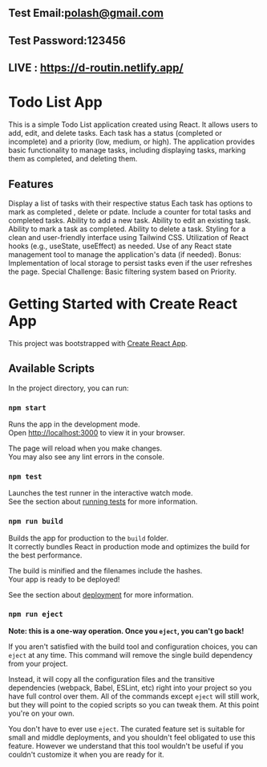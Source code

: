 ## Test Email:polash@gmail.com

## Test Password:123456

## LIVE : https://d-routin.netlify.app/

# Todo List App

This is a simple Todo List application created using React. It allows users to add, edit, and delete tasks. Each task has a status (completed or incomplete) and a priority (low, medium, or high). The application provides basic functionality to manage tasks, including displaying tasks, marking them as completed, and deleting them.

## Features

Display a list of tasks with their respective status
Each task has options to mark as completed , delete or pdate.
Include a counter for total tasks and completed tasks.
Ability to add a new task.
Ability to edit an existing task.
Ability to mark a task as completed.
Ability to delete a task.
Styling for a clean and user-friendly interface using Tailwind CSS.
Utilization of React hooks (e.g., useState, useEffect) as needed.
Use of any React state management tool to manage the application's data (if needed).
Bonus: Implementation of local storage to persist tasks even if the user refreshes the page.
Special Challenge: Basic filtering system based on Priority.

# Getting Started with Create React App

This project was bootstrapped with [Create React App](https://github.com/facebook/create-react-app).

## Available Scripts

In the project directory, you can run:

### `npm start`

Runs the app in the development mode.\
Open [http://localhost:3000](http://localhost:3000) to view it in your browser.

The page will reload when you make changes.\
You may also see any lint errors in the console.

### `npm test`

Launches the test runner in the interactive watch mode.\
See the section about [running tests](https://facebook.github.io/create-react-app/docs/running-tests) for more information.

### `npm run build`

Builds the app for production to the `build` folder.\
It correctly bundles React in production mode and optimizes the build for the best performance.

The build is minified and the filenames include the hashes.\
Your app is ready to be deployed!

See the section about [deployment](https://facebook.github.io/create-react-app/docs/deployment) for more information.

### `npm run eject`

**Note: this is a one-way operation. Once you `eject`, you can't go back!**

If you aren't satisfied with the build tool and configuration choices, you can `eject` at any time. This command will remove the single build dependency from your project.

Instead, it will copy all the configuration files and the transitive dependencies (webpack, Babel, ESLint, etc) right into your project so you have full control over them. All of the commands except `eject` will still work, but they will point to the copied scripts so you can tweak them. At this point you're on your own.

You don't have to ever use `eject`. The curated feature set is suitable for small and middle deployments, and you shouldn't feel obligated to use this feature. However we understand that this tool wouldn't be useful if you couldn't customize it when you are ready for it.
